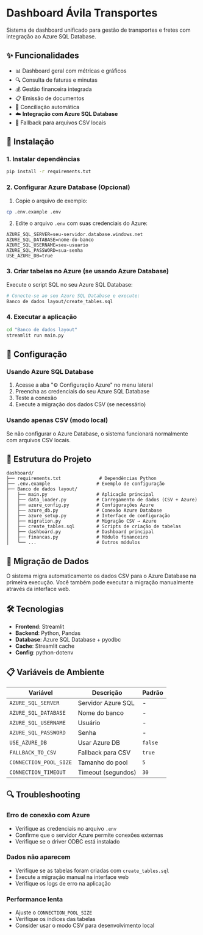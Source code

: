 # Dashboard Ávila Transportes

Sistema de dashboard unificado para gestão de transportes e fretes com integração ao Azure SQL Database.

## ✨ Funcionalidades

- 📊 Dashboard geral com métricas e gráficos
- 🔍 Consulta de faturas e minutas
- 💰 Gestão financeira integrada
- 📋 Emissão de documentos
- 🔄 Conciliação automática
- ☁️ **Integração com Azure SQL Database**
- 📁 Fallback para arquivos CSV locais

## 🚀 Instalação

### 1. Instalar dependências

```bash
pip install -r requirements.txt
```

### 2. Configurar Azure Database (Opcional)

1. Copie o arquivo de exemplo:
```bash
cp .env.example .env
```

2. Edite o arquivo `.env` com suas credenciais do Azure:
```env
AZURE_SQL_SERVER=seu-servidor.database.windows.net
AZURE_SQL_DATABASE=nome-do-banco
AZURE_SQL_USERNAME=seu-usuario
AZURE_SQL_PASSWORD=sua-senha
USE_AZURE_DB=true
```

### 3. Criar tabelas no Azure (se usando Azure Database)

Execute o script SQL no seu Azure SQL Database:
```bash
# Conecte-se ao seu Azure SQL Database e execute:
Banco de dados layout/create_tables.sql
```

### 4. Executar a aplicação

```bash
cd "Banco de dados layout"
streamlit run main.py
```

## 🔧 Configuração

### Usando Azure SQL Database

1. Acesse a aba "⚙️ Configuração Azure" no menu lateral
2. Preencha as credenciais do seu Azure SQL Database
3. Teste a conexão
4. Execute a migração dos dados CSV (se necessário)

### Usando apenas CSV (modo local)

Se não configurar o Azure Database, o sistema funcionará normalmente com arquivos CSV locais.

## 📁 Estrutura do Projeto

```
dashboard/
├── requirements.txt              # Dependências Python
├── .env.example                 # Exemplo de configuração
├── Banco de dados layout/
│   ├── main.py                  # Aplicação principal
│   ├── data_loader.py           # Carregamento de dados (CSV + Azure)
│   ├── azure_config.py          # Configurações Azure
│   ├── azure_db.py              # Conexão Azure Database
│   ├── azure_setup.py           # Interface de configuração
│   ├── migration.py             # Migração CSV → Azure
│   ├── create_tables.sql        # Scripts de criação de tabelas
│   ├── dashboard.py             # Dashboard principal
│   ├── financas.py              # Módulo financeiro
│   └── ...                      # Outros módulos
```

## 🔄 Migração de Dados

O sistema migra automaticamente os dados CSV para o Azure Database na primeira execução. Você também pode executar a migração manualmente através da interface web.

## 🛠️ Tecnologias

- **Frontend**: Streamlit
- **Backend**: Python, Pandas
- **Database**: Azure SQL Database + pyodbc
- **Cache**: Streamlit cache
- **Config**: python-dotenv

## 📋 Variáveis de Ambiente

| Variável | Descrição | Padrão |
|----------|-----------|--------|
| `AZURE_SQL_SERVER` | Servidor Azure SQL | - |
| `AZURE_SQL_DATABASE` | Nome do banco | - |
| `AZURE_SQL_USERNAME` | Usuário | - |
| `AZURE_SQL_PASSWORD` | Senha | - |
| `USE_AZURE_DB` | Usar Azure DB | `false` |
| `FALLBACK_TO_CSV` | Fallback para CSV | `true` |
| `CONNECTION_POOL_SIZE` | Tamanho do pool | `5` |
| `CONNECTION_TIMEOUT` | Timeout (segundos) | `30` |

## 🔍 Troubleshooting

### Erro de conexão com Azure
- Verifique as credenciais no arquivo `.env`
- Confirme que o servidor Azure permite conexões externas
- Verifique se o driver ODBC está instalado

### Dados não aparecem
- Verifique se as tabelas foram criadas com `create_tables.sql`
- Execute a migração manual na interface web
- Verifique os logs de erro na aplicação

### Performance lenta
- Ajuste o `CONNECTION_POOL_SIZE`
- Verifique os índices das tabelas
- Consider usar o modo CSV para desenvolvimento local
